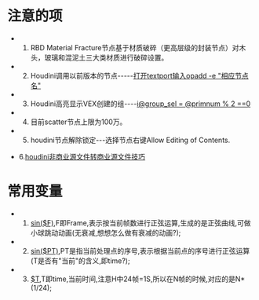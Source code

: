 # 注意的项

* 1. RBD Material Fracture节点基于材质破碎（更高层级的封装节点）对木头，玻璃和混泥土三大类材质进行破碎设置。

* 2. Houdini调用以前版本的节点-----[打开textport输入opadd -e "相应节点名"](https://blog.csdn.net/A13155283231/article/details/89151158)

* 3. Houdini高亮显示VEX创建的组----[i@group_sel = @primnum % 2 ==0](http://blog.sina.com.cn/s/blog_b11f872e0102xbr7.html)

* 4. 目前scatter节点上限为100万。

* 5. houdini节点解除锁定---选择节点右键Allow Editing of Contents.

* 6.[houdini非商业源文件转商业源文件技巧](https://mp.weixin.qq.com/s/c_9SKm_hmLpBLt95uZXxEA)


# 常用变量

* 1. [sin($F)](),F即Frame,表示按当前帧数进行正弦运算,生成的是正弦曲线,可做小球跳动动画(无衰减,想想怎么做有衰减的动画?);

* 2. [sin($PT)](),PT是指当前处理点的序号,表示根据当前点的序号进行正弦运算(T是否有"当前"的含义,即time?);

* 3. [$T](),T即time,当前时间,注意H中24帧=1S,所以在N帧的时候,对应的是N*(1/24);
